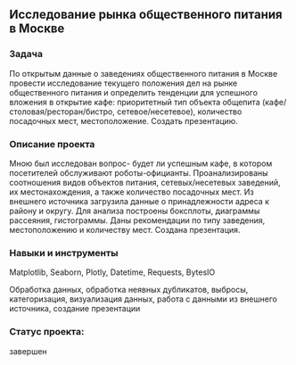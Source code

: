 ## Исследование рынка общественного питания в Москве
### Задача

По открытым данные о заведениях общественного питания в Москве провести исследование текущего положения дел на рынке общественного питания и определить тенденции для успешного вложения в открытие кафе: приоритетный тип объекта общепита (кафе/столовая/ресторан/бистро, сетевое/несетевое), количество посадочных мест, местоположение. Создать презентацию.
### Описание проекта

Мною был исследован вопрос- будет ли успешным кафе, в котором посетителей обслуживают роботы-официанты. Проанализированы соотношения видов объектов питания, сетевых/несетевых заведений, их местонахождения, а также количество посадочных мест. Из внешнего источника загрузила данные о принадлежности адреса к району и округу. Для анализа построены боксплоты, диаграммы рассеяния, гистограммы.
Даны рекомендации по типу заведения, местоположению и количеству мест. Создана презентация.

### Навыки и инструменты

Matplotlib, Seaborn, Plotly, Datetime, Requests, BytesIO

Обработка данных, обработка неявных дубликатов, выбросы, категоризация, визуализация данных, работа с данными из внешнего источника, создание презентации

### Статус проекта:
завершен
